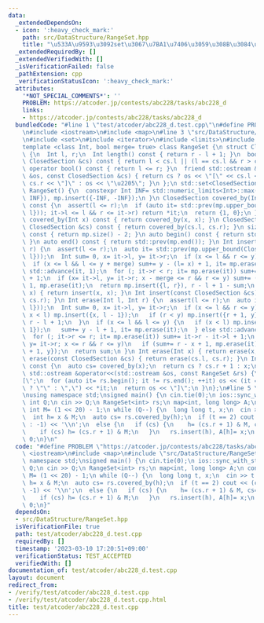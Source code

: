 ```yaml
---
data:
  _extendedDependsOn:
  - icon: ':heavy_check_mark:'
    path: src/DataStructure/RangeSet.hpp
    title: "\u533A\u9593\u3092set\u3067\u7BA1\u7406\u3059\u308B\u3084\u3064"
  _extendedRequiredBy: []
  _extendedVerifiedWith: []
  _isVerificationFailed: false
  _pathExtension: cpp
  _verificationStatusIcon: ':heavy_check_mark:'
  attributes:
    '*NOT_SPECIAL_COMMENTS*': ''
    PROBLEM: https://atcoder.jp/contests/abc228/tasks/abc228_d
    links:
    - https://atcoder.jp/contests/abc228/tasks/abc228_d
  bundledCode: "#line 1 \"test/atcoder/abc228_d.test.cpp\"\n#define PROBLEM \"https://atcoder.jp/contests/abc228/tasks/abc228_d\"\
    \n#include <iostream>\n#include <map>\n#line 3 \"src/DataStructure/RangeSet.hpp\"\
    \n#include <set>\n#include <iterator>\n#include <limits>\n#include <cassert>\n\
    template <class Int, bool merge= true> class RangeSet {\n struct ClosedSection\
    \ {\n  Int l, r;\n  Int length() const { return r - l + 1; }\n  bool operator<(const\
    \ ClosedSection &cs) const { return l < cs.l || (l == cs.l && r > cs.r); }\n \
    \ operator bool() const { return l <= r; }\n  friend std::ostream &operator<<(std::ostream\
    \ &os, const ClosedSection &cs) { return cs ? os << \"[\" << cs.l << \",\" <<\
    \ cs.r << \"]\" : os << \"\u2205\"; }\n };\n std::set<ClosedSection> mp;\npublic:\n\
    \ RangeSet() {\n  constexpr Int INF= std::numeric_limits<Int>::max() / 2;\n  mp.insert({INF,\
    \ INF}), mp.insert({-INF, -INF});\n }\n ClosedSection covered_by(Int l, Int r)\
    \ const {\n  assert(l <= r);\n  if (auto it= std::prev(mp.upper_bound(ClosedSection{l,\
    \ l})); it->l <= l && r <= it->r) return *it;\n  return {1, 0};\n }\n ClosedSection\
    \ covered_by(Int x) const { return covered_by(x, x); }\n ClosedSection covered_by(const\
    \ ClosedSection &cs) const { return covered_by(cs.l, cs.r); }\n size_t size()\
    \ const { return mp.size() - 2; }\n auto begin() const { return std::next(mp.begin());\
    \ }\n auto end() const { return std::prev(mp.end()); }\n Int insert(Int l, Int\
    \ r) {\n  assert(l <= r);\n  auto it= std::prev(mp.upper_bound(ClosedSection{l,\
    \ l}));\n  Int sum= 0, x= it->l, y= it->r;\n  if (x <= l && r <= y) return sum;\n\
    \  if (x <= l && l <= y + merge) sum+= y - (l= x) + 1, it= mp.erase(it);\n  else\
    \ std::advance(it, 1);\n  for (; it->r < r; it= mp.erase(it)) sum+= it->r - it->l\
    \ + 1;\n  if (x= it->l, y= it->r; x - merge <= r && r <= y) sum+= (r= y) - x +\
    \ 1, mp.erase(it);\n  return mp.insert({l, r}), r - l + 1 - sum;\n }\n Int insert(Int\
    \ x) { return insert(x, x); }\n Int insert(const ClosedSection &cs) { return insert(cs.l,\
    \ cs.r); }\n Int erase(Int l, Int r) {\n  assert(l <= r);\n  auto it= std::prev(mp.upper_bound(ClosedSection{l,\
    \ l}));\n  Int sum= 0, x= it->l, y= it->r;\n  if (x <= l && r <= y) {\n   if (mp.erase(it);\
    \ x < l) mp.insert({x, l - 1});\n   if (r < y) mp.insert({r + 1, y});\n   return\
    \ r - l + 1;\n  }\n  if (x <= l && l <= y) {\n   if (x < l) mp.insert({x, l -\
    \ 1});\n   sum+= y - l + 1, it= mp.erase(it);\n  } else std::advance(it, 1);\n\
    \  for (; it->r <= r; it= mp.erase(it)) sum+= it->r - it->l + 1;\n  if (x= it->l,\
    \ y= it->r; x <= r && r <= y)\n   if (sum+= r - x + 1, mp.erase(it); r < y) mp.insert({r\
    \ + 1, y});\n  return sum;\n }\n Int erase(Int x) { return erase(x, x); }\n Int\
    \ erase(const ClosedSection &cs) { return erase(cs.l, cs.r); }\n Int mex(Int x)\
    \ const {\n  auto cs= covered_by(x);\n  return cs ? cs.r + 1 : x;\n }\n friend\
    \ std::ostream &operator<<(std::ostream &os, const RangeSet &rs) {\n  os << \"\
    [\";\n  for (auto it= rs.begin(); it != rs.end(); ++it) os << (it == rs.begin()\
    \ ? \"\" : \",\") << *it;\n  return os << \"]\";\n }\n};\n#line 5 \"test/atcoder/abc228_d.test.cpp\"\
    \nusing namespace std;\nsigned main() {\n cin.tie(0);\n ios::sync_with_stdio(0);\n\
    \ int Q;\n cin >> Q;\n RangeSet<int> rs;\n map<int, long long> A;\n constexpr\
    \ int M= (1 << 20) - 1;\n while (Q--) {\n  long long t, x;\n  cin >> t >> x;\n\
    \  int h= x & M;\n  auto cs= rs.covered_by(h);\n  if (t == 2) cout << (cs ? A[h]\
    \ : -1) << '\\n';\n  else {\n   if (cs) {\n    h= (cs.r + 1) & M, cs= rs.covered_by(h);\n\
    \    if (cs) h= (cs.r + 1) & M;\n   }\n   rs.insert(h), A[h]= x;\n  }\n }\n return\
    \ 0;\n}\n"
  code: "#define PROBLEM \"https://atcoder.jp/contests/abc228/tasks/abc228_d\"\n#include\
    \ <iostream>\n#include <map>\n#include \"src/DataStructure/RangeSet.hpp\"\nusing\
    \ namespace std;\nsigned main() {\n cin.tie(0);\n ios::sync_with_stdio(0);\n int\
    \ Q;\n cin >> Q;\n RangeSet<int> rs;\n map<int, long long> A;\n constexpr int\
    \ M= (1 << 20) - 1;\n while (Q--) {\n  long long t, x;\n  cin >> t >> x;\n  int\
    \ h= x & M;\n  auto cs= rs.covered_by(h);\n  if (t == 2) cout << (cs ? A[h] :\
    \ -1) << '\\n';\n  else {\n   if (cs) {\n    h= (cs.r + 1) & M, cs= rs.covered_by(h);\n\
    \    if (cs) h= (cs.r + 1) & M;\n   }\n   rs.insert(h), A[h]= x;\n  }\n }\n return\
    \ 0;\n}"
  dependsOn:
  - src/DataStructure/RangeSet.hpp
  isVerificationFile: true
  path: test/atcoder/abc228_d.test.cpp
  requiredBy: []
  timestamp: '2023-03-10 17:20:51+09:00'
  verificationStatus: TEST_ACCEPTED
  verifiedWith: []
documentation_of: test/atcoder/abc228_d.test.cpp
layout: document
redirect_from:
- /verify/test/atcoder/abc228_d.test.cpp
- /verify/test/atcoder/abc228_d.test.cpp.html
title: test/atcoder/abc228_d.test.cpp
---
```

